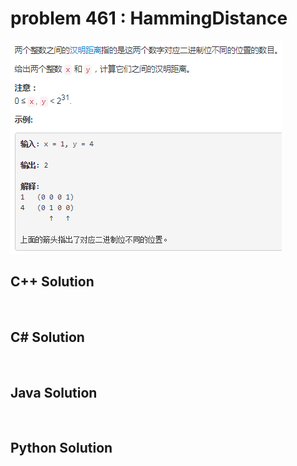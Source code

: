 
# problem 461 : HammingDistance

<img src="https://github.com/Peefy/PeefyLeetCode/blob/master/doc/401-500/461.HammingDistance/problem.png"/>

## C++ Solution

```c++



```

## C# Solution

```csharp



```

## Java Solution

```java



```

## Python Solution

```python



```





